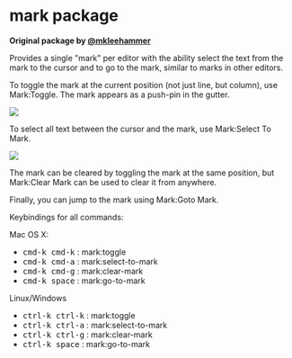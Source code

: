 # mark package

**Original package by [@mkleehammer](https://github.com/mkleehammer)**

Provides a single "mark" per editor with the ability select the text from the
mark to the cursor and to go to the mark, similar to marks in other editors.

To toggle the mark at the current position (not just line, but column), use Mark:Toggle.  The
mark appears as a push-pin in the gutter.

![](http://olmokramer.github.io/atom-mark/images/mark.png)

To select all text between the cursor and the mark, use Mark:Select To Mark.

![](http://olmokramer.github.io/atom-mark/images/select.png)

The mark can be cleared by toggling the mark at the same position, but Mark:Clear Mark
can be used to clear it from anywhere.

Finally, you can jump to the mark using Mark:Goto Mark.

Keybindings for all commands:

Mac OS X:

* <kbd>cmd-k cmd-k</kbd> : mark:toggle
* <kbd>cmd-k cmd-a</kbd> : mark:select-to-mark
* <kbd>cmd-k cmd-g</kbd> : mark:clear-mark
* <kbd>cmd-k space</kbd> : mark:go-to-mark

Linux/Windows

* <kbd>ctrl-k ctrl-k</kbd> : mark:toggle
* <kbd>ctrl-k ctrl-a</kbd> : mark:select-to-mark
* <kbd>ctrl-k ctrl-g</kbd> : mark:clear-mark
* <kbd>ctrl-k space</kbd>  : mark:go-to-mark
